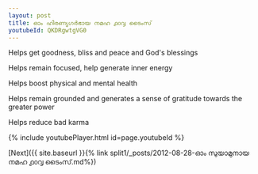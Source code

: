 ```yaml
---
layout: post
title: ഓം ഹിരണ്യഗർഭായ നമഹ ൧൦൮ ടൈംസ്
youtubeId: QKDRgwtgVG0
---
```

 
 
Helps get goodness, bliss and peace and God's blessings
 
Helps remain focused, help generate inner energy 
 
Helps boost physical and mental health 
 
Helps remain grounded and generates a sense of gratitude towards the greater power 
 
Helps reduce bad karma
 
 
 
 


{% include youtubePlayer.html id=page.youtubeId %}
 
[Next]({{ site.baseurl }}{% link  split1/_posts/2012-08-28-ഓം സുയാമുനായ നമഹ ൧൦൮ ടൈംസ്.md%})
 
